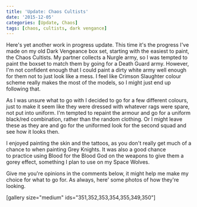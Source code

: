 ```yaml
---
title: 'Update: Chaos Cultists'
date: '2015-12-05'
categories: [Update, Chaos]
tags: [chaos, cultists, dark vengance]
---
```


Here's yet another work in progress update. This time it's the progress I've made on my old Dark Vengeance box set, starting with the easiest to paint, the Chaos Cultists. My partner collects a Nurgle army, so I was tempted to paint the boxset to match them by going for a Death Guard army. However, I'm not confident enough that I could paint a dirty white army well enough for them not to just look like a mess. I feel like Crimson Slaughter colour scheme really makes the most of the models, so I might just end up following that.

As I was unsure what to go with I decided to go for a few different colours, just to make it seem like they were dressed with whatever rags were spare, not put into uniform. I'm tempted to repaint the armour and go for a uniform black/red combination, rather than the random clothing. Or I might leave these as they are and go for the uniformed look for the second squad and see how it looks then.

I enjoyed painting the skin and the tattoos, as you don't really get much of a chance to when painting Grey Knights. It was also a good chance to practice using Blood for the Blood God on the weapons to give them a gorey effect, something I plan to use on my Space Wolves.

Give me you're opinions in the comments below, it might help me make my choice for what to go for. As always, here' some photos of how they're looking.

[gallery size="medium" ids="351,352,353,354,355,349,350"]
